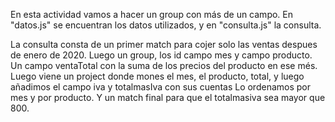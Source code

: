 En esta actividad vamos a hacer un group con más de un campo.
En "datos.js" se encuentran los datos utilizados, y en "consulta.js" la consulta.

La consulta consta de un primer match para cojer solo las ventas despues de enero de 2020.
Luego un group, los id campo mes y campo producto.
Un campo ventaTotal con la suma de los precios del producto en ese més.
Luego viene un project donde mones el mes, el producto, total, y luego añadimos el campo iva y totalmasIva con sus cuentas
Lo ordenamos por mes y por producto.
Y un match final para que el totalmasiva sea mayor que 800.